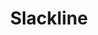 ---
layout: post
title: Slackline
site: #
image: 
category: demo
whichdd: May 2013
maker: 
- name: Jacob Preston
  school: NYU
---
